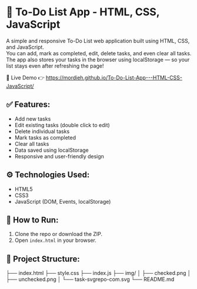 # 📝 To-Do List App - HTML, CSS, JavaScript

A simple and responsive To-Do List web application built using HTML, CSS, and JavaScript.  
You can add, mark as completed, edit, delete tasks, and even clear all tasks.  
The app also stores your tasks in the browser using localStorage — so your list stays even after refreshing the page!

🚀 Live Demo
👉 https://mordieh.github.io/To-Do-List-App---HTML-CSS-JavaScript/

## ✅ Features:
- Add new tasks  
- Edit existing tasks (double click to edit)  
- Delete individual tasks  
- Mark tasks as completed  
- Clear all tasks  
- Data saved using localStorage  
- Responsive and user-friendly design

## ⚙️ Technologies Used:
- HTML5  
- CSS3  
- JavaScript (DOM, Events, localStorage)

## 🚀 How to Run:
1. Clone the repo or download the ZIP.
2. Open `index.html` in your browser.

## 📁 Project Structure:
├── index.html
├── style.css
├── index.js
├── img/
│ ├── checked.png
│ ├── unchecked.png
│ └── task-svgrepo-com.svg
└── README.md
